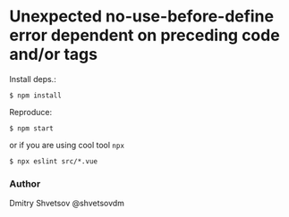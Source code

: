 # Unexpected no-use-before-define error dependent on preceding code and/or tags

Install deps.:

    $ npm install

Reproduce:

    $ npm start

or if you are using cool tool `npx`

    $ npx eslint src/*.vue

### Author

Dmitry Shvetsov @shvetsovdm
